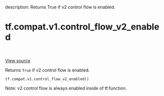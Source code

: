 description: Returns True if v2 control flow is enabled.

<div itemscope itemtype="http://developers.google.com/ReferenceObject">
<meta itemprop="name" content="tf.compat.v1.control_flow_v2_enabled" />
<meta itemprop="path" content="Stable" />
</div>

# tf.compat.v1.control_flow_v2_enabled

<!-- Insert buttons and diff -->

<table class="tfo-notebook-buttons tfo-api nocontent" align="left">

</table>

<a target="_blank" class="external" href="/code/stable/tensorflow/python/ops/control_flow_v2_toggles.py">View source</a>



Returns `True` if v2 control flow is enabled.


<pre class="devsite-click-to-copy prettyprint lang-py tfo-signature-link">
<code>tf.compat.v1.control_flow_v2_enabled()
</code></pre>



<!-- Placeholder for "Used in" -->

Note: v2 control flow is always enabled inside of tf.function.